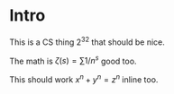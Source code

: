 # Intro

This is a CS thing $2^32$ that should be nice.

The math is $\zeta(s) = \sum 1/n^{s}$ good too.

This should work $x^n + y^n = z^n$ inline too.
